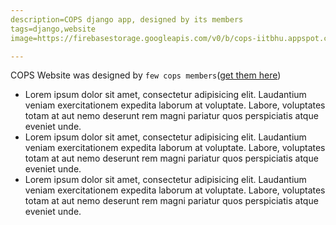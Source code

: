 ```yaml
---
description=COPS django app, designed by its members
tags=django,website
image=https://firebasestorage.googleapis.com/v0/b/cops-iitbhu.appspot.com/o/logo.jpg?alt=media&token=d6f4c531-bec6-483e-83b3-166861c19d35

---
```


COPS Website was designed by `few cops members`([get them here](/contact))
+ Lorem ipsum dolor sit amet, consectetur adipisicing elit. Laudantium veniam exercitationem expedita laborum at voluptate. Labore, voluptates totam at aut nemo deserunt rem magni pariatur quos perspiciatis atque eveniet unde.
+ Lorem ipsum dolor sit amet, consectetur adipisicing elit. Laudantium veniam exercitationem expedita laborum at voluptate. Labore, voluptates totam at aut nemo deserunt rem magni pariatur quos perspiciatis atque eveniet unde.
+ Lorem ipsum dolor sit amet, consectetur adipisicing elit. Laudantium veniam exercitationem expedita laborum at voluptate. Labore, voluptates totam at aut nemo deserunt rem magni pariatur quos perspiciatis atque eveniet unde.
